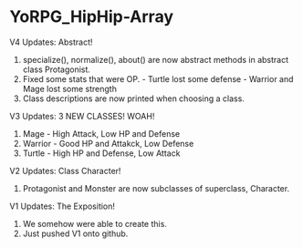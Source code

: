 # YoRPG_HipHip-Array
V4 Updates:
Abstract!
  1) specialize(), normalize(), about() are now abstract methods in abstract class Protagonist.
  2) Fixed some stats that were OP.
    - Turtle lost some defense
    - Warrior and Mage lost some strength
  3) Class descriptions are now printed when choosing a class.
  
V3 Updates:
3 NEW CLASSES! WOAH! 
  1) Mage - High Attack, Low HP and Defense
  2) Warrior - Good HP and Attakck, Low Defense
  3) Turtle - High HP and Defense, Low Attack

V2 Updates: 
Class Character!
  1) Protagonist and Monster are now subclasses of superclass, Character.
  
 V1 Updates:
 The Exposition!
  1) We somehow were able to create this. 
  2) Just pushed V1 onto github.
